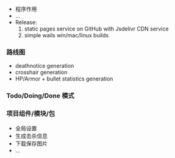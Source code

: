 - 程序作用
- ...
- Release:
  1. static pages service on GitHub with Jsdelivr CDN service
  2. simple wails win/mac/linux builds

### 路线图

- deathnotice generation
- crosshair generation
- HP/Armor + bullet statistics generation

### Todo/Doing/Done 模式

### 项目组件/模块/包

- 全局设置
- 生成击杀信息
- 下载保存图片
- ...